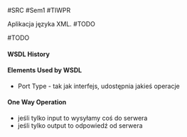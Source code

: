#SRC #Sem1 #TIWPR 

Aplikacja języka XML.
#TODO

#TODO 

#### WSDL History

#### Elements Used by WSDL

- Port Type - tak jak interfejs, udostępnia jakieś operacje

#### One Way Operation
- jeśli tylko input to wysyłamy coś do serwera
- jeśli tylko output to odpowiedź od serwera
